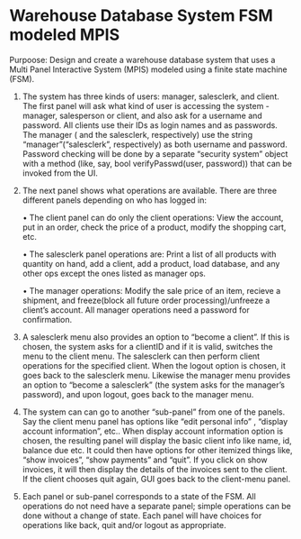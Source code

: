 # Warehouse Database System FSM modeled MPIS

Purpoose: Design and create a warehouse database system that uses a Multi Panel Interactive System (MPIS) modeled using a finite state machine (FSM).

1. The system has three kinds of users: manager, salesclerk, and client. The first panel will ask
what kind of user is accessing the system - manager, salesperson or client, and also ask for a
username and password. All clients use their IDs as login names and as passwords. The manager
( and the salesclerk, respectively) use the string “manager”(“salesclerk”, respectively)
as both username and password. Password checking will be done by a separate “security
system” object with a method (like, say, bool verifyPasswd(user, password)) that can
be invoked from the UI.


2. The next panel shows what operations are available. There are three different panels depending
on who has logged in:

    • The client panel can do only the client operations: View the account, put in an order,
          check the price of a product, modify the shopping cart, etc.
   
    • The salesclerk panel operations are: Print a list of all products with quantity on hand, add
          a client, add a product, load database, and any other ops except the ones listed as manager
          ops.
   
    • The manager operations: Modify the sale price of an item, recieve a shipment, and
          freeze(block all future order processing)/unfreeze a client’s account. All manager operations
          need a password for confirmation.

4. A salesclerk menu also provides an option to “become a client”. If this is chosen, the system
asks for a clientID and if it is valid, switches the menu to the client menu. The salesclerk can
then perform client operations for the specified client. When the logout option is chosen, it
goes back to the salesclerk menu. Likewise the manager menu provides an option to “become
a salesclerk” (the system asks for the manager’s password), and upon logout, goes back to
the manager menu.

5. The system can can go to another “sub-panel” from one of the panels. Say the client menu
panel has options like “edit personal info” , “display account information”, etc.. When display
account information option is chosen, the resulting panel will display the basic client info like
name, id, balance due etc. It could then have options for other itemized things like, “show
invoices”, “show payments” and “quit”. If you click on show invoices, it will then display the
details of the invoices sent to the client. If the client chooses quit again, GUI goes back to
the client-menu panel.

6. Each panel or sub-panel corresponds to a state of the FSM. All operations do not need have
a separate panel; simple operations can be done without a change of state. Each panel will
have choices for operations like back, quit and/or logout as appropriate.
